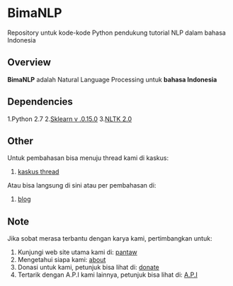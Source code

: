 # BimaNLP
Repository untuk kode-kode Python pendukung tutorial NLP dalam bahasa Indonesia

## Overview
**BimaNLP** adalah Natural Language Processing untuk **bahasa Indonesia**

## Dependencies

1.Python 2.7
2.[Sklearn v .0.15.0](http://scikit-learn.org/stable/)
3.[NLTK 2.0](http://www.nltk.org/)

## Other
Untuk pembahasan bisa menuju thread kami di kaskus:

1. [kaskus thread](http://www.kaskus.co.id/thread/55e5434814088d200a8b4567/sharediskusi-mengenai-nlpnatural-language-processing?goto=newpost)


Atau bisa langsung di sini atau per pembahasan di: 

1. [blog](http://www.blog.pantaw.com)


## Note
Jika sobat merasa terbantu dengan karya kami, pertimbangkan untuk:

1. Kunjungi web site utama kami di: [pantaw](http://www.pantaw.com)
2. Mengetahui siapa kami: [about](http://www.pantaw.com/about)
3. Donasi untuk kami, petunjuk bisa lihat di: [donate](http://www.pantaw.com/donate)
4. Tertarik dengan A.P.I kami lainnya, petunjuk bisa lihat di: [A.P.I](http://www.pantaw.com/api)
